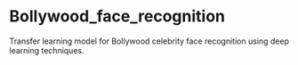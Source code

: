 # Bollywood_face_recognition
Transfer learning model for Bollywood celebrity face recognition using deep learning techniques.
